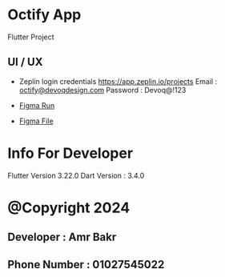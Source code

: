 # Octify App
Flutter Project

## UI / UX
- Zeplin login credentials
  https://app.zeplin.io/projects
  Email : octify@devoqdesign.com
  Password : Devoq@!123

- [Figma Run](https://www.figma.com/proto/L1hbwQ4fxhQ93XGasEaEYS/Owliby-App?node-id=257-1415&t=R3LkWVMyp7XDnSHr-8&scaling=scale-down&content-scaling=fixed&page-id=0%3A1&starting-point-node-id=257%3A1415&hide-ui=1)
- [Figma File](https://www.figma.com/design/L1hbwQ4fxhQ93XGasEaEYS/Owliby-App?node-id=0-1&t=NO88WfpbB1LNVxpJ-0)


# Info For Developer
Flutter Version 3.22.0
Dart Version : 3.4.0

# @Copyright 2024
## Developer : Amr Bakr
## Phone Number : 01027545022